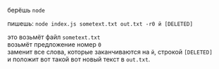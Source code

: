 берёшь `node`

пишешь: `node index.js sometext.txt out.txt -r0 й [DELETED]`

это возьмёт файл `sometext.txt` \
возьмёт предложение номер `0` \
заменит все слова, которые заканчиваются на `й`, строкой `[DELETED]`\
и положит вот такой вот новый текст в `out.txt`.
